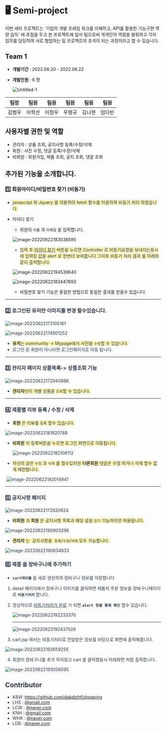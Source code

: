 

# 🖥️ Semi-project

이번 세미 프로젝트는  '기업의 개발 프레임 워크를 이해하고, API를 활용한 기능구현 역량 습득' 에 초점을 두고 본 프로젝트에 앞서 팀으로써 개개인의 역량을 발휘하고 각자 업무를 담당하여 서로 협업하는 팀 프로젝트의 초석이 되는 과정이라고 할 수 있습니다.





## Team 1

- **개발기간** :  2022.06.20 - 2022.06.22

- **개발인원** :  6 명

  

  ![Untitled-1](https://user-images.githubusercontent.com/101780699/174955026-3f5c32d2-83e5-47b1-b67e-6e37cd34eeea.jpg)

| 팀장   | 팀원   | 팀원   | 팀원   | 팀원   | 팀원   |
| ------ | ------ | ------ | ------ | ------ | ------ |
| 김범우 | 이학선 | 이청우 | 우형규 | 김나현 | 임다빈 |







## 사용자별 권한 및 역할

- 관리자 : 상품 조회, 공지사항 등록/수정/삭제
- 회원  : 사진 수정, 댓글 등록/수정/삭제
- 비회원     : 회원가입, 제품 조회, 공지 조회, 댓글 조회







## 추가된 기능을 소개합니다.



### :one: 회원아이디/비밀번호 찾기 (비동기)

* <span style="color: #2D3748; background-color:#fff5b1;"> javascript 와 Jquery 를 이용하여 fetch 함수를 이용하여 비동기 처리 하였습니다.</span>

* 아이디 찾기

  *  회원의 `이름` 과 `이메일` 을 입력합니다.

    ![image-20220622183038595](https://user-images.githubusercontent.com/80139780/175011940-7bb873ba-cb7e-4dc2-9d10-217eec689e54.png)

  * <span style="color: #2D3748; background-color:#fff5b1;"> 입력 후 <u>아이디 찾기</u> 버튼을 누르면 Controller 로 비동기요청을 보내지는동시에 입력된 값을 alert 로 한번더 보여줍니다 그이후 비동기 처리 결과 를 아래와 같이 출력합니다.</span>

  ![image-20220622194539640](https://user-images.githubusercontent.com/80139780/175011672-6731e2bc-e6f0-4e49-9c34-fe9bf754c001.png)

  

  ![image-20220622183447693](https://user-images.githubusercontent.com/80139780/175012115-7c9799ab-1569-4edc-86a0-697cdb941051.png)

  * 비밀번호 찾기 기능은 동일한 방법으로 동일한 결과를 얻을수 있습니다.





<span style="color: #2D3748; background-color:#fff5b1;">
 
***





### :two:  로그인된 유저만 이미지를 변경 할수있습니다.

![image-20220622173105181](https://user-images.githubusercontent.com/80139780/175012272-50eaaec3-595c-48ae-b1f6-e7833c94db98.png)

![image-20220622174901252](https://user-images.githubusercontent.com/80139780/175012398-38bb461c-a774-4324-93bc-1274010b2205.png)



* <span style="color: #2D3748; background-color:#fff5b1;"> **유저**는 community -> Mypage에서 사진을 `수정`할 수 있습니다.</span>
* 로그인 된 회원이 아니라면 로그인페이지로 이동 됩니다.

  
***


### :three:  관리자 페이지 상품목록-> 상품조회 기능

![image-20220622172940986](https://user-images.githubusercontent.com/80139780/175012564-35a19567-66ee-4a2f-8ac9-41c15912722b.png)



* <span style="color: #2D3748; background-color:#fff5b1;"> **관리자**만이 개별 상품을 `조회`할 수 있습니다.</span>



***
  

### :four: 제품별  리뷰 등록 / 수정 / 삭제  



* <span style="color: #2D3748; background-color:#fff5b1;"> **회원** 은 리뷰를 `등록` 할수 있습니다.</span>

![image-20220622181820788](https://user-images.githubusercontent.com/80139780/175012673-5f7362b6-5b54-4e80-9493-0f577d37936e.png)



* <span style="color: #2D3748; background-color:#fff5b1;"> **비회원** 이 등록버튼을 누르면 로그인 화면으로 이동됩니다.</span>

  ![image-20220622182108112](https://user-images.githubusercontent.com/80139780/175012812-e9c60571-96c3-4d51-827c-4e19f1088128.png)



* <span style="color: #2D3748; background-color:#fff5b1;"> 자신의 글은 `수정` 과 `삭제` 를 할수있지만 **다른회원** 댓글은 수정 하거나 삭제 할수 없게 제한합니다.</span>

​	![image-20220622182014941](https://user-images.githubusercontent.com/80139780/175012919-9d7f34ad-0cae-44dd-bc72-9a461eab0fc0.png)


***
  

###  :five: 공지사항 페이지    

![image-20220622172820624](https://user-images.githubusercontent.com/80139780/175013058-597a44fa-6f78-4cd3-928c-8e7f6749bae0.png)



* <span style="color: #2D3748; background-color:#fff5b1;">**비회원** 과 **회원** 은 공지사항 목록과 해당 글을 `읽기` 기능까지만 허용됩니다.</span>

![image-20220622190903296](https://user-images.githubusercontent.com/80139780/175013147-814b995f-84db-4e83-9de3-6dec75ad88c4.png)

* <span style="color: #2D3748; background-color:#fff5b1;"> **관리자** 는  공지사항을  `등록`/`수정`/`삭제` 모두 가능합니다.</span>

![image-20220622190834833](https://user-images.githubusercontent.com/80139780/175013200-50665c3f-d453-4d3e-b66e-f7fce142f9f3.png)

### :six: 제품 을 장바구니에 추가하기

*  **`cart테이블`** 을 새로 생성하여 장바구니 정보를 저장합니다.

1) detail 페이지에서 장바구니 이미지를 클릭하면 제품의 주문 정보를  장바구니페이지로 **`비동기처리`** 합니다.

2) 정상적으로 <u>비동기처리가 완료</u> 가 되면 **`alert 창을 통해 확인`** 할수 있습니다.

   ![image-20220622192233370](https://user-images.githubusercontent.com/80139780/175013243-d3a093d4-323d-43ae-8958-f37c648a26bf.png)

   ***

   ![image-20220622192437526](https://user-images.githubusercontent.com/80139780/175013267-8769616f-cb74-4a20-b9ae-7bd72b27b810.png)

3) cart.jsp 에서는 비동기처리로 전달받은 정보를 바탕으로 화면에 출력해줍니다.

   

 ![image-20220622192659255](https://user-images.githubusercontent.com/80139780/175013296-e452e249-7cfb-4afa-b2b8-3176ce01f439.png)

   

4) 회원이 장바구니를 추가 하지않고 cart 를 클릭했을시 아래화면 처럼 출력합니다.

![image-20220622193056095](https://user-images.githubusercontent.com/80139780/175013337-e02a2bf0-b744-4282-81ef-8f24387ff7bb.png)












## Contributor

- KBW :https://github.com/dakdlzhf/shopping
- LHS  : [@gmail.com](mailto:@gmail.com)
- LCW : [@naver.com](mailto:@naver.com)
- KNH : [@gmail.com](mailto:@gmail.com)
- WHK : [@naver.com](mailto:@naver.com)
- LDB : [@naver.com](mailto:@naver.com)
